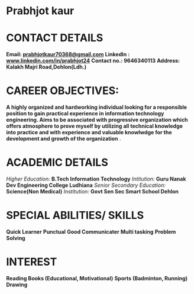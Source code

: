 
# Prabhjot kaur

# CONTACT DETAILS

**Email: prabhjotkaur70368@gmail.com**
**LinkedIn : www.linkedin.com/in/prabhjot24**
**Contact no.: 9646340113**
**Address: Kalakh Majri Road,Dehlon(Ldh.)**

# CAREER OBJECTIVES:

**A highly organized and hardworking individual looking for a responsible position to gain practical experience in information technology engineering. Aims to be associated with progressive organization which offers atmosphere to prove myself by utilizing all technical knowledge into practice and with experience and valuable knowlwdge for the development and growth of the organization** .

# ACADEMIC DETAILS 

 *Higher Education:* **B.Tech Information Technology** 
   *Intitution:* **Guru Nanak Dev Engineering College Ludhiana**
 *Senior Secondary Education:* **Science(Non Medical)**
   *Institution:* **Govt Sen Sec Smart School Dehlon**

# SPECIAL ABILITIES/ SKILLS

  **Quick Learner**                      **Punctual**
  **Good Communicater**                  **Multi tasking**
  **Problem Solving** 

# INTEREST

  **Reading Books (Educational, Motivational)**
  **Sports (Badminton, Running)**
  **Drawing**
  
                   
